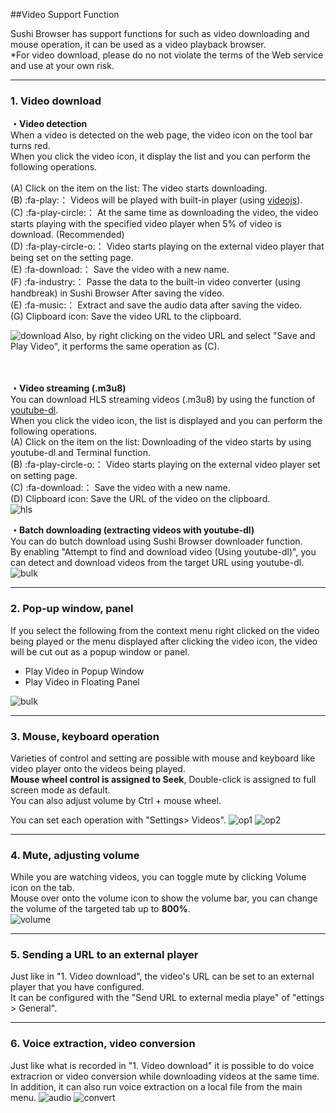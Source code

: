 ##Video Support Function

Sushi Browser has support functions for such as video downloading and mouse operation,
it can be used as a video playback browser.  
*For video download, please do no not violate the terms of the Web service and use at your own risk.

*********

### 1. Video download  

**・Video detection**  
When a video is detected on the web page, the video icon on the tool bar turns red.  
When you click the video icon, it display the list and you can perform the following operations.<br/>  
 (A) Click on the item on the list: The video starts downloading.  
 (B) :fa-play:： Videos will be played with built-in player (using [videojs](https://videojs.com/)).  
 (C) :fa-play-circle:： At the same time as downloading the video, the video starts playing with the specified video player when 5% of video is download. (Recommended)  
 (D) :fa-play-circle-o:： Video starts playing on the external video player that being set on the setting page.  
 (E) :fa-download:： Save the video with a new name.  
 (F) :fa-industry:：  Passe the data to the built-in video converter (using handbreak) in Sushi Browser After saving the video.  
 (E) :fa-music:： Extract and save the audio data after saving the video.  
 (G) Clipboard icon: Save the video URL to the clipboard.
  
 
![download](img/video-download.png)
Also, by right clicking on the video URL and select "Save and Play Video", it performs the same operation as (C).   
<br/>
<br/>

**・Video streaming (.m3u8)**  
You can download HLS streaming videos (.m3u8) by using the function of [youtube-dl](https://rg3.github.io/youtube-dl/).<br/>
When you click the video icon, the list is displayed and you can perform the following operations.<br/>
 (A) Click on the item on the list: Downloading of the video starts by using youtube-dl and Terminal function.  
 (B) :fa-play-circle-o:： Video starts playing on the external video player set on setting page.   
 (C) :fa-download:： Save the video with a new name.  
 (D) Clipboard icon: Save the URL of the video on the clipboard.  
![hls](img/video-hls.gif)

**・Batch downloading (extracting videos with youtube-dl)**  
You can do butch download using Sushi Browser downloader function.  
By enabling "Attempt to find and download video (Using youtube-dl)", you can detect and download videos from the target URL using youtube-dl.  
![bulk](img/video-bulk.png)

*********

### 2. Pop-up window, panel
If you select the following from the context menu right clicked on the video being played or the menu displayed after clicking the video icon, the video will be cut out as a popup window or panel.

- Play Video in Popup Window
- Play Video in Floating Panel

![bulk](img/video-popup.gif)

*********

### 3. Mouse, keyboard operation
Varieties of control and setting are possible with mouse and keyboard like video player onto the videos being played.   
**Mouse wheel control is assigned to Seek**, Double-click is assigned to full screen mode as default.  
You can also adjust volume by Ctrl + mouse wheel.  

You can set each operation with "Settings> Videos".
![op1](img/video-operation1.png)
![op2](img/video-operation2.png)

*********

### 4. Mute, adjusting volume
While you are watching videos, you can toggle mute by clicking Volume icon on the tab.  
Mouse over onto the volume icon to show the volume bar, you can change the volume of the targeted tab up to **800%**.  
![volume](img/video-volume.gif)

*********

### 5. Sending a URL to an external player 

Just like in "1. Video download", the video's URL can be set to an external player that you have configured.   
It can be configured with the "Send URL to external media playe" of "ettings > General".   

*********

### 6. Voice extraction, video conversion 

Just like what is recorded in "1. Video download" it is possible to do voice extracrion or video conversion while downloading videos at the same time.  
In addition, it can also run voice extraction on a local file from the main menu. 
![audio](img/video-audio.png)
![convert](img/video-convert.gif)


